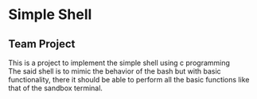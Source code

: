 # Simple Shell 
## Team Project
This is a project to implement the simple shell using c programming  
The said shell is to mimic the behavior of the bash but with basic functionality, there it should be able to perform all the basic functions like that of the sandbox terminal.

